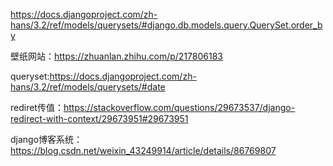 https://docs.djangoproject.com/zh-hans/3.2/ref/models/querysets/#django.db.models.query.QuerySet.order_by

壁纸网站：https://zhuanlan.zhihu.com/p/217806183

queryset:https://docs.djangoproject.com/zh-hans/3.2/ref/models/querysets/#date

rediret传值：https://stackoverflow.com/questions/29673537/django-redirect-with-context/29673951#29673951

django博客系统：https://blog.csdn.net/weixin_43249914/article/details/86769807